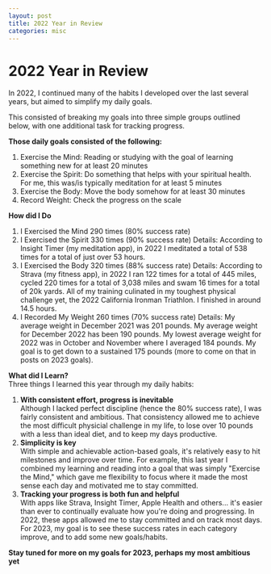 ```yaml
---
layout: post
title: 2022 Year in Review
categories: misc
---
```


# 2022 Year in Review

In 2022, I continued many of the habits I developed over the last several years, but aimed to simplify my daily goals.    
  
This consisted of breaking my goals into three simple groups outlined below, with one additional task for tracking progress.

**Those daily goals consisted of the following:**
1. Exercise the Mind: Reading or studying with the goal of learning something new for at least 20 minutes
2. Exercise the Spirit: Do something that helps with your spiritual health. For me, this was/is typically meditation for at least 5 minutes
3. Exercise the Body: Move the body somehow for at least 30 minutes
4. Record Weight: Check the progress on the scale

**How did I Do**
1. I Exercised the Mind 290 times (80% success rate)
2. I Exercised the Spirit 330 times (90% success rate)
Details: According to Insight Timer (my meditation app), in 2022 I meditated a total of 538 times for a total of just over 53 hours.
4. I Exercised the Body 320 times (88% success rate)
Details: According to Strava (my fitness app), in 2022 I ran 122 times for a total of 445 miles, cycled 220 times for a total of 3,038 miles and swam 16 times for a total of 20k yards. All of my training culinated in my toughest physical challenge yet, the 2022 California Ironman Triathlon. I finished in around 14.5 hours.
6. I Recorded My Weight 260 times (70% success rate)
Details: My average weight in December 2021 was 201 pounds. My average weight for December 2022 has been 190 pounds. My lowest average weight for 2022 was in October and November where I averaged 184 pounds. My goal is to get down to a sustained 175 pounds (more to come on that in posts on 2023 goals).

**What did I Learn?**  
Three things I learned this year through my daily habits:
1. **With consistent effort, progress is inevitable**  
Although I lacked perfect discipline (hence the 80% success rate), I was fairly consistent and ambitious. That consistency allowed me to achieve the most difficult physicial challenge in my life, to lose over 10 pounds with a less than ideal diet, and to keep my days productive.
2. **Simplicity is key**  
With simple and achievable action-based goals, it's relatively easy to hit milestones and improve over time. For example, this last year I combined my learning and reading into a goal that was simply "Exercise the Mind," which gave me flexibility to focus where it made the most sense each day and motivated me to stay committed. 
3. **Tracking your progress is both fun and helpful**  
With apps like Strava, Insight Timer, Apple Health and others... it's easier than ever to continually evaluate how you're doing and progressing. In 2022, these apps allowed me to stay committed and on track most days. For 2023, my goal is to see these success rates in each category improve, and to add some new goals/habits.

  
**Stay tuned for more on my goals for 2023, perhaps my most ambitious yet**


